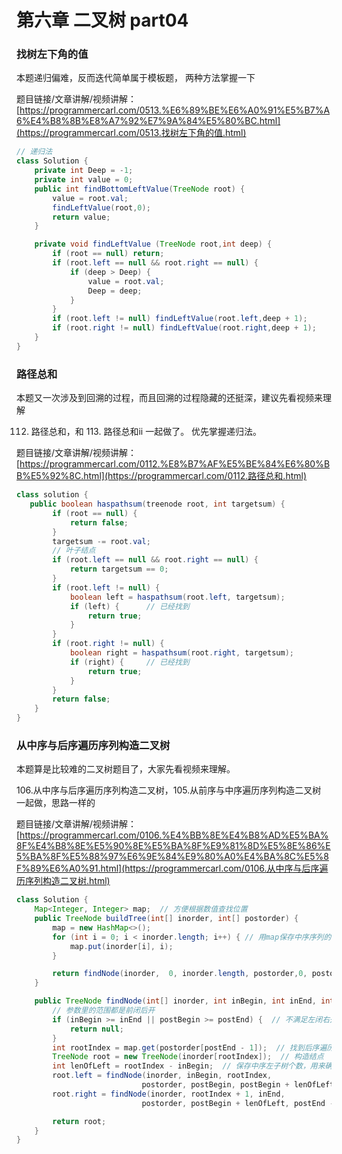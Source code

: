 # **第六章 二叉树** **part0**4

### **找树左下角的值**  

本题递归偏难，反而迭代简单属于模板题， 两种方法掌握一下 

题目链接/文章讲解/视频讲解：[https://programmercarl.com/0513.%E6%89%BE%E6%A0%91%E5%B7%A6%E4%B8%8B%E8%A7%92%E7%9A%84%E5%80%BC.html](https://programmercarl.com/0513.找树左下角的值.html)  

```java
// 递归法
class Solution {
    private int Deep = -1;
    private int value = 0;
    public int findBottomLeftValue(TreeNode root) {
        value = root.val;
        findLeftValue(root,0);
        return value;
    }

    private void findLeftValue (TreeNode root,int deep) {
        if (root == null) return;
        if (root.left == null && root.right == null) {
            if (deep > Deep) {
                value = root.val;
                Deep = deep;
            }
        }
        if (root.left != null) findLeftValue(root.left,deep + 1);
        if (root.right != null) findLeftValue(root.right,deep + 1);
    }
}
```



### **路径总和**  

本题又一次涉及到回溯的过程，而且回溯的过程隐藏的还挺深，建议先看视频来理解 

112. 路径总和，和 113. 路径总和ii 一起做了。 优先掌握递归法。

题目链接/文章讲解/视频讲解：[https://programmercarl.com/0112.%E8%B7%AF%E5%BE%84%E6%80%BB%E5%92%8C.html](https://programmercarl.com/0112.路径总和.html)  

```java
class solution {
   public boolean haspathsum(treenode root, int targetsum) {
        if (root == null) {
            return false;
        }
        targetsum -= root.val;
        // 叶子结点
        if (root.left == null && root.right == null) {
            return targetsum == 0;
        }
        if (root.left != null) {
            boolean left = haspathsum(root.left, targetsum);
            if (left) {      // 已经找到
                return true;
            }
        }
        if (root.right != null) {
            boolean right = haspathsum(root.right, targetsum);
            if (right) {     // 已经找到
                return true;
            }
        }
        return false;
    }
}
```



### **从中序与后序遍历序列构造二叉树** 

本题算是比较难的二叉树题目了，大家先看视频来理解。 

106.从中序与后序遍历序列构造二叉树，105.从前序与中序遍历序列构造二叉树 一起做，思路一样的

题目链接/文章讲解/视频讲解：[https://programmercarl.com/0106.%E4%BB%8E%E4%B8%AD%E5%BA%8F%E4%B8%8E%E5%90%8E%E5%BA%8F%E9%81%8D%E5%8E%86%E5%BA%8F%E5%88%97%E6%9E%84%E9%80%A0%E4%BA%8C%E5%8F%89%E6%A0%91.html](https://programmercarl.com/0106.从中序与后序遍历序列构造二叉树.html) 

```java
class Solution {
    Map<Integer, Integer> map;  // 方便根据数值查找位置
    public TreeNode buildTree(int[] inorder, int[] postorder) {
        map = new HashMap<>();
        for (int i = 0; i < inorder.length; i++) { // 用map保存中序序列的数值对应位置
            map.put(inorder[i], i);
        }

        return findNode(inorder,  0, inorder.length, postorder,0, postorder.length);  // 前闭后开
    }

    public TreeNode findNode(int[] inorder, int inBegin, int inEnd, int[] postorder, int postBegin, int postEnd) {
        // 参数里的范围都是前闭后开
        if (inBegin >= inEnd || postBegin >= postEnd) {  // 不满足左闭右开，说明没有元素，返回空树
            return null;
        }
        int rootIndex = map.get(postorder[postEnd - 1]);  // 找到后序遍历的最后一个元素在中序遍历中的位置
        TreeNode root = new TreeNode(inorder[rootIndex]);  // 构造结点
        int lenOfLeft = rootIndex - inBegin;  // 保存中序左子树个数，用来确定后序数列的个数
        root.left = findNode(inorder, inBegin, rootIndex,
                            postorder, postBegin, postBegin + lenOfLeft);
        root.right = findNode(inorder, rootIndex + 1, inEnd,
                            postorder, postBegin + lenOfLeft, postEnd - 1);

        return root;
    }
}
```

